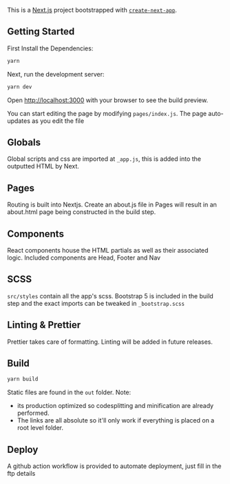 This is a [Next.js](https://nextjs.org/) project bootstrapped with [`create-next-app`](https://github.com/vercel/next.js/tree/canary/packages/create-next-app).

## Getting Started

First Install the Dependencies:

```bash
yarn
```

Next, run the development server:

```bash
yarn dev
```

Open [http://localhost:3000](http://localhost:3000) with your browser to see the build preview.

You can start editing the page by modifying `pages/index.js`. The page auto-updates as you edit the file

## Globals

Global scripts and css are imported at `_app.js`, this is added into the outputted HTML by Next.

## Pages

Routing is built into Nextjs. Create an about.js file in Pages will result in an about.html page being constructed in the build step.

## Components

React components house the HTML partials as well as their associated logic. Included components are Head, Footer and Nav

## SCSS

`src/styles` contain all the app's scss. Bootstrap 5 is included in the build step and the exact imports can be tweaked in `_bootstrap.scss`

## Linting & Prettier

Prettier takes care of formatting. Linting will be added in future releases.

## Build

```bash
yarn build
```

Static files are found in the `out` folder.
Note:

- its production optimized so codesplitting and minification are already performed.
- The links are all absolute so it'll only work if everything is placed on a root level folder.

## Deploy

A github action workflow is provided to automate deployment, just fill in the ftp details
